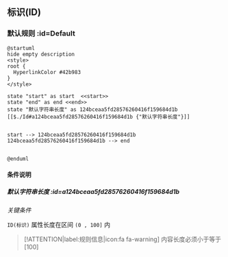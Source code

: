 ## 标识(ID) <!-- {docsify-ignore-all} -->

   

### 默认规则 :id=Default

```plantuml
@startuml
hide empty description
<style>
root {
  HyperlinkColor #42b983
}
</style>

state "start" as start  <<start>>
state "end" as end <<end>>
state "默认字符串长度" as 124bceaa5fd28576260416f159684d1b [[$./Id#a124bceaa5fd28576260416f159684d1b {"默认字符串长度"}]]


start --> 124bceaa5fd28576260416f159684d1b 
124bceaa5fd28576260416f159684d1b --> end 


@enduml
```

#### 条件说明

##### 默认字符串长度 :id=a124bceaa5fd28576260416f159684d1b


*关键条件*


`ID(标识)` 属性长度在区间 `(0 , 100]` 内

> [!ATTENTION|label:规则信息|icon:fa fa-warning]
> 内容长度必须小于等于[100]







